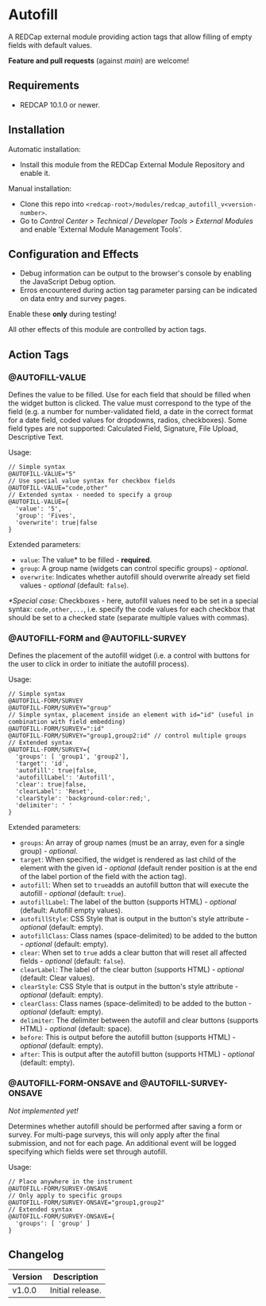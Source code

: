 # Autofill

A REDCap external module providing action tags that allow filling of empty fields with default values.

**Feature and pull requests** (against _main_) are welcome!

## Requirements

- REDCAP 10.1.0 or newer.

## Installation

Automatic installation:

- Install this module from the REDCap External Module Repository and enable it.

Manual installation:

- Clone this repo into `<redcap-root>/modules/redcap_autofill_v<version-number>`.
- Go to _Control Center > Technical / Developer Tools > External Modules_ and enable 'External Module Management Tools'.

## Configuration and Effects

- Debug information can be output to the browser's console by enabling the JavaScript Debug option.
- Erros encountered during action tag parameter parsing can be indicated on data entry and survey pages.

Enable these **only** during testing!

All other effects of this module are controlled by action tags.

## Action Tags

### @AUTOFILL-VALUE

Defines the value to be filled. Use for each field that should be filled when the widget button is clicked. The value must correspond to the type of the field (e.g. a number for number-validated field, a date in the correct format for a date field, coded values for dropdowns, radios, checkboxes).
Some field types are not supported: Calculated Field, Signature, File Upload, Descriptive Text.

Usage:

```JS
// Simple syntax
@AUTOFILL-VALUE="5"
// Use special value syntax for checkbox fields
@AUTOFILL-VALUE="code,other"
// Extended syntax - needed to specify a group
@AUTOFILL-VALUE={
  'value': '5',
  'group': 'Fives',
  'overwrite': true|false
}
```

Extended parameters:

- `value`: The value* to be filled - **required**.
- `group`: A group name (widgets can control specific groups) - _optional_.
- `overwrite`: Indicates whether autofill should overwrite already set field values - _optional_ (default: `false`).

_*Special case:_ Checkboxes - here, autofill values need to be set in a special syntax: `code,other,...`, i.e. specify the code values for each checkbox that should be set to a checked state (separate multiple values with commas).

### @AUTOFILL-FORM and @AUTOFILL-SURVEY

Defines the placement of the autofill widget (i.e. a control with buttons for the user to click in order to initiate the autofill process).

Usage:

```JS
// Simple syntax
@AUTOFILL-FORM/SURVEY
@AUTOFILL-FORM/SURVEY="group"
// Simple syntax, placement inside an element with id="id" (useful in combination with field embedding)
@AUTOFILL-FORM/SURVEY=":id"
@AUTOFILL-FORM/SURVEY="group1,group2:id" // control multiple groups
// Extended syntax
@AUTOFILL-FORM/SURVEY={
  'groups': [ 'group1', 'group2'],
  'target': 'id',
  'autofill': true|false,
  'autofillLabel': 'Autofill',
  'clear': true|false,
  'clearLabel': 'Reset',
  'clearStyle': 'background-color:red;',
  'delimiter': ' '
}
```

Extended parameters:

- `groups`: An array of group names (must be an array, even for a single group) - _optional_.
- `target`: When specified, the widget is rendered as last child of the element with the given id - _optional_ (default render position is at the end of the label portion of the field with the action tag).
- `autofill`: When set to `true`adds an autofill button that will execute the autofill - _optional_ (default: `true`).
- `autofillLabel`: The label of the button (supports HTML) - _optional_ (default: Autofill empty values).
- `autofillStyle`: CSS Style that is output in the button's style attribute - _optional_ (default: empty).
- `autofillClass`: Class names (space-delimited) to be added to the button - _optional_ (default: empty).
- `clear`: When set to `true` adds a clear button that will reset all affected fields - _optional_ (default: `false`).
- `clearLabel`: The label of the clear button (supports HTML) - _optional_ (default: Clear values).
- `clearStyle`: CSS Style that is output in the button's style attribute - _optional_ (default: empty).
- `clearClass`: Class names (space-delimited) to be added to the button - _optional_ (default: empty).
- `delimiter`: The delimiter between the autofill and clear buttons (supports HTML) - _optional_ (default: space).
- `before`: This is output before the autofill button (supports HTML) - _optional_ (default: empty).
- `after`: This is output after the autofill button (supports HTML) - _optional_ (default: empty).

### @AUTOFILL-FORM-ONSAVE and @AUTOFILL-SURVEY-ONSAVE

_Not implemented yet!_

Determines whether autofill should be performed after saving a form or survey. For multi-page surveys, this will only apply after the final submission, and not for each page. An additional event will be logged specifying which fields were set through autofill.

Usage:

```JS
// Place anywhere in the instrument
@AUTOFILL-FORM/SURVEY-ONSAVE
// Only apply to specific groups
@AUTOFILL-FORM/SURVEY-ONSAVE="group1,group2"
// Extended syntax
@AUTOFILL-FORM/SURVEY-ONSAVE={
  'groups': [ 'group' ]
}
```

## Changelog

Version | Description
------- | --------------------
v1.0.0  | Initial release.
